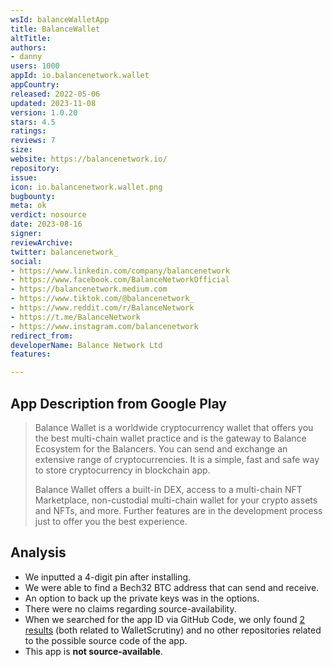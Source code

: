 ```yaml
---
wsId: balanceWalletApp
title: BalanceWallet
altTitle: 
authors:
- danny
users: 1000
appId: io.balancenetwork.wallet
appCountry: 
released: 2022-05-06
updated: 2023-11-08
version: 1.0.20
stars: 4.5
ratings: 
reviews: 7
size: 
website: https://balancenetwork.io/
repository: 
issue: 
icon: io.balancenetwork.wallet.png
bugbounty: 
meta: ok
verdict: nosource
date: 2023-08-16
signer: 
reviewArchive: 
twitter: balancenetwork_
social:
- https://www.linkedin.com/company/balancenetwork
- https://www.facebook.com/BalanceNetworkOfficial
- https://balancenetwork.medium.com
- https://www.tiktok.com/@balancenetwork_
- https://www.reddit.com/r/BalanceNetwork
- https://t.me/BalanceNetwork
- https://www.instagram.com/balancenetwork
redirect_from: 
developerName: Balance Network Ltd
features: 

---
```


## App Description from Google Play

> Balance Wallet is a worldwide cryptocurrency wallet that offers you the best multi-chain wallet practice and is the gateway to Balance Ecosystem for the Balancers. You can send and exchange an extensive range of cryptocurrencies. It is a simple, fast and safe way to store cryptocurrency in blockchain app.
>
> Balance Wallet offers a built-in DEX, access to a multi-chain NFT Marketplace, non-custodial multi-chain wallet for your crypto assets and NFTs, and more. Further features are in the development process just to offer you the best experience.

## Analysis 

- We inputted a 4-digit pin after installing. 
- We were able to find a Bech32 BTC address that can send and receive. 
- An option to back up the private keys was in the options. 
- There were no claims regarding source-availability.
- When we searched for the app ID via GitHub Code, we only found [2 results](https://github.com/search?q=io.balancenetwork.wallet&type=code) (both related to WalletScrutiny) and no other repositories related to the possible source code of the app.
- This app is **not source-available**.
